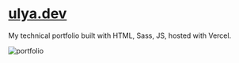 # [ulya.dev](https://ulya.dev/)

My technical portfolio built with HTML, Sass, JS, hosted with Vercel.

![portfolio](https://media.giphy.com/media/lMlsk5zIJQAo9FjLEt/giphy.gif)
